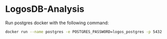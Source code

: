 # LogosDB-Analysis
Run postgres docker with the following command:
```bash
docker run --name postgres -e POSTGRES_PASSWORD=logos_postgres -p 5432:5432 -d postgres:alpine3.19
```